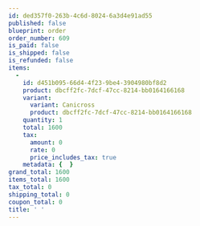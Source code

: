 ```yaml
---
id: ded357f0-263b-4c6d-8024-6a3d4e91ad55
published: false
blueprint: order
order_number: 609
is_paid: false
is_shipped: false
is_refunded: false
items:
  -
    id: d451b095-66d4-4f23-9be4-3904980bf8d2
    product: dbcff2fc-7dcf-47cc-8214-bb0164166168
    variant:
      variant: Canicross
      product: dbcff2fc-7dcf-47cc-8214-bb0164166168
    quantity: 1
    total: 1600
    tax:
      amount: 0
      rate: 0
      price_includes_tax: true
    metadata: {  }
grand_total: 1600
items_total: 1600
tax_total: 0
shipping_total: 0
coupon_total: 0
title: ' '
---
```

